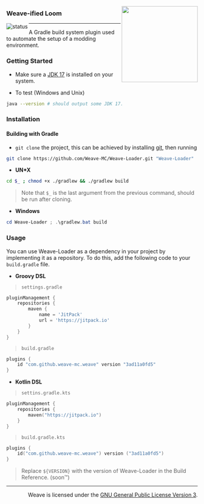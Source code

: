 <img
    align="right" width="200px"
    src="https://static.wikia.nocookie.net/minecraft_gamepedia/images/d/d7/Loom_%28S%29_JE1_BE1.png/revision/latest?cb=20210116072516"
/>

### Weave-ified Loom

<img
    align="left" alt="status"
    src="https://github.com/Weave-MC/Weave/actions/workflows/gradle.yml/badge.svg"
/>

---

A Gradle build system plugin used to automate the setup of a modding environment.

### Getting Started

- Make sure a [JDK 17][jdk] is installed on your system.

- To test (Windows and Unix)

```bash
java --version # should output some JDK 17.
```

### Installation

#### Building with Gradle

- `git clone` the project, this can be achieved by installing [git][git], then running

```bash
git clone https://github.com/Weave-MC/Weave-Loader.git "Weave-Loader"
```

- **UN*X**

```bash
cd $_ ; chmod +x ./gradlew && ./gradlew build
```

> Note that `$_` is the last argument from the previous command, should be run after cloning.

- **Windows**

```powershell
cd Weave-Loader ; .\gradlew.bat build
```

### Usage

You can use Weave-Loader as a dependency in your project by implementing it as a repository. To do this, add the
following code to your `build.gradle` file.

- **Groovy DSL**

> `settings.gradle`

```gradle
pluginManagement {
    repositories {
        maven {
            name = 'JitPack'
            url = 'https://jitpack.io'
        }
    }
}
```

> `build.gradle`

```gradle
plugins {
    id "com.github.weave-mc.weave" version "3ad11a0fd5"
}
```

- **Kotlin DSL**

> `settins.gradle.kts`

```kt
pluginManagement {
    repositories {
        maven("https://jitpack.io")
    }
}
```

> `build.gradle.kts`

```kt
plugins {
    id("com.github.weave-mc.weave") version ("3ad11a0fd5")
}
```

> Replace `${VERSION}` with the version of Weave-Loader in the Build Reference. (soon:tm:)

---

<div align="right">

Weave is licensed under the [GNU General Public License Version 3][license].

</div>

[git]:     https://git-scm.com/
[jdk]:     https://www.azul.com/downloads/?version=java-17-lts&package=jdk
[license]: https://github.com/Weave-MC/Weave-Loader/blob/main/LICENSE

